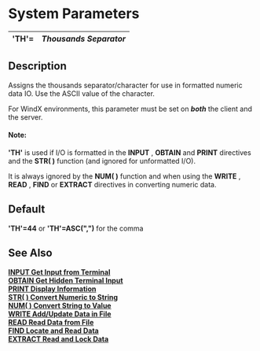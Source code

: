 # System Parameters

**'TH'=** |  **_Thousands Separator_**  
---|---  
  
##  Description

Assigns the thousands separator/character for use in formatted numeric data IO. Use the ASCII value of the character.

For WindX environments, this parameter must be set on **_both_** the client and the server.

#### **Note:**  
**'TH'** is used if I/O is formatted in the **INPUT** , **OBTAIN** and **PRINT** directives and the **STR( )** function (and ignored for unformatted I/O).  
  
It is always ignored by the **NUM( )** function and when using the **WRITE** , **READ** , **FIND** or **EXTRACT** directives in converting numeric data.

##  Default

**'TH'=44** or **'TH'=ASC(",")** for the comma

## See Also

**[INPUT Get Input from Terminal](../directives/input.md)**  
**[OBTAIN Get Hidden Terminal Input](../directives/obtain.md)**  
**[PRINT Display Information](../directives/print.md)  
[STR( ) Convert Numeric to String](../functions/str.md)  
[NUM( ) Convert String to Value](../functions/num.md)  
[WRITE Add/Update Data in File](../directives/write.md)**  
**[READ Read Data from File](../directives/read.md)**  
**[FIND Locate and Read Data](../directives/find.md)**  
**[EXTRACT Read and Lock Data](../directives/extract.md)**
